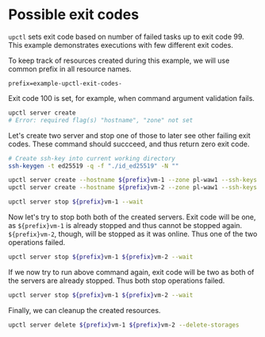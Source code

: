 # Possible exit codes

`upctl` sets exit code based on number of failed tasks up to exit code 99. This example demonstrates executions with few different exit codes.

To keep track of resources created during this example, we will use common prefix in all resource names.

```env
prefix=example-upctl-exit-codes-
```

Exit code 100 is set, for example, when command argument validation fails.

```sh exit_code=100
upctl server create
# Error: required flag(s) "hostname", "zone" not set
```

Let's create two server and stop one of those to later see other failing exit codes. These command should succceed, and thus return zero exit code.

```sh
# Create ssh-key into current working directory
ssh-keygen -t ed25519 -q -f "./id_ed25519" -N ""

upctl server create --hostname ${prefix}vm-1 --zone pl-waw1 --ssh-keys ./id_ed25519.pub --wait
upctl server create --hostname ${prefix}vm-2 --zone pl-waw1 --ssh-keys ./id_ed25519.pub --wait

upctl server stop ${prefix}vm-1 --wait
```

Now let's try to stop both both of the created servers. Exit code will be one, as `${prefix}vm-1` is already stopped and thus cannot be stopped again. `${prefix}vm-2`, though, will be stopped as it was online. Thus one of the two operations failed.

```sh exit_code=1
upctl server stop ${prefix}vm-1 ${prefix}vm-2 --wait
```

If we now try to run above command again, exit code will be two as both of the servers are already stopped. Thus both stop operations failed.

```sh exit_code=2
upctl server stop ${prefix}vm-1 ${prefix}vm-2 --wait
```

Finally, we can cleanup the created resources.

```sh
upctl server delete ${prefix}vm-1 ${prefix}vm-2 --delete-storages
```
